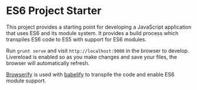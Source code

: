 # ES6 Project Starter

This project provides a starting point for developing a JavaScript application that uses ES6 and its module system. 
It provides a build process which transpiles ES6 code to ES5 with support for ES6 modules.

Run `grunt serve` and visit `http://localhost:9000` in the browser to develop. Livereload is enabled so as you make 
changes and save your files, the browser will automatically refresh.

[Browserify](http://browserify.org/) is used with [babelify](https://github.com/babel/babelify) to transpile the code and enable ES6 module 
support. 
